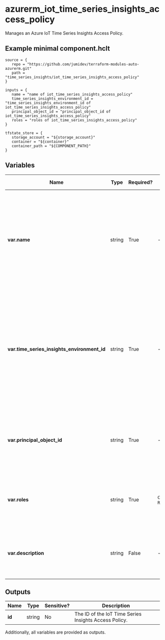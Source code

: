 # azurerm_iot_time_series_insights_access_policy

Manages an Azure IoT Time Series Insights Access Policy.

## Example minimal component.hclt

```hcl
source = {
   repo = "https://github.com/jumidev/terraform-modules-auto-azurerm.git" 
   path = "time_series_insights/iot_time_series_insights_access_policy" 
}

inputs = {
   name = "name of iot_time_series_insights_access_policy" 
   time_series_insights_environment_id = "time_series_insights_environment_id of iot_time_series_insights_access_policy" 
   principal_object_id = "principal_object_id of iot_time_series_insights_access_policy" 
   roles = "roles of iot_time_series_insights_access_policy" 
}

tfstate_store = {
   storage_account = "${storage_account}" 
   container = "${container}" 
   container_path = "${COMPONENT_PATH}" 
}

```

## Variables

| Name | Type | Required? |  possible values |  Description |
| ---- | ---- | --------- |  ----------- | ----------- |
| **var.name** | string | True | -  |  Specifies the name of the Azure IoT Time Series Insights Access Policy. Changing this forces a new resource to be created. Must be globally unique. | 
| **var.time_series_insights_environment_id** | string | True | -  |  The resource ID of the Azure IoT Time Series Insights Environment in which to create the Azure IoT Time Series Insights Reference Data Set. Changing this forces a new resource to be created. | 
| **var.principal_object_id** | string | True | -  |  The id of the principal in Azure Active Directory. Changing this forces a new resource to be created. | 
| **var.roles** | string | True | `Contributor`, `Reader`  |  A list of roles to apply to the Access Policy. Valid values include `Contributor` and `Reader`. | 
| **var.description** | string | False | -  |  The description of the Azure IoT Time Series Insights Access Policy. | 



## Outputs

| Name | Type | Sensitive? | Description |
| ---- | ---- | --------- | --------- |
| **id** | string | No  | The ID of the IoT Time Series Insights Access Policy. | 

Additionally, all variables are provided as outputs.
